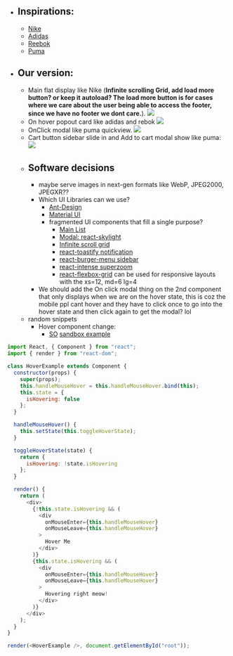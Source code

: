 - ## Inspirations:
    - [Nike](https://www.nike.com/launch)
    - [Adidas](https://www.adidas.com/us/men-shoes)
    - [Reebok](https://www.reebok.com/us/men-shoes)
    - [Puma](https://us.puma.com/en/us/men/shoes)
- ## Our version:
    - Main flat display like Nike (**Infinite scrolling Grid, add load more button? or keep it autoload? The load more button is for cases where we care about the user being able to access the footer, since we have no footer we dont care.**).
        ![](https://firebasestorage.googleapis.com/v0/b/firescript-577a2.appspot.com/o/imgs%2Fapp%2Feru504%2Fn0OQ4wjo5j.png?alt=media&token=143e6f0b-dc4d-4e3e-b52f-51856ab9f1f7)
    - On hover popout card like adidas and rebok
        ![](https://firebasestorage.googleapis.com/v0/b/firescript-577a2.appspot.com/o/imgs%2Fapp%2Feru504%2F7DUyr_xefV.gif?alt=media&token=8cda7027-a29f-4583-a507-a1608842c855)
    - OnClick modal like puma quickview.
        ![](https://firebasestorage.googleapis.com/v0/b/firescript-577a2.appspot.com/o/imgs%2Fapp%2Feru504%2F-rlUH5VM4v.png?alt=media&token=15d1ee24-b291-4c03-945d-ee8a7e08bc0b)
    - Cart button sidebar slide in and Add to cart modal show like puma:
            ![](https://firebasestorage.googleapis.com/v0/b/firescript-577a2.appspot.com/o/imgs%2Fapp%2Feru504%2FHjEAPYGZ2x.gif?alt=media&token=c58e0172-d0fb-4b4a-a9c8-b4ffb29dd0ef)
    - ## Software decisions
        - maybe serve images in next-gen formats like WebP, JPEG2000, JPEGXR??
        - Which UI Libraries can we use?
            - [Ant-Design](https://ant.design/components/overview/)
            - [Material UI](https://material-ui.com/)
            - fragmented UI components that fill a single purpose?
                - [Main List](https://github.com/brillout/awesome-react-components)
                - [Modal: react-skylight](http://marcio.github.io/react-skylight/)
                - [Infinite scroll grid](https://github.com/naver/egjs-infinitegrid/tree/master/packages/react-infinitegrid)
                - [react-toastify notification](https://fkhadra.github.io/react-toastify/introduction/)
                - [react-burger-menu sidebar](https://negomi.github.io/react-burger-menu/)
                - [react-intense superzoom](https://react-intense.bryce.io/)
                - [react-flexbox-grid](https://github.com/roylee0704/react-flexbox-grid) can be used for responsive layouts with the xs=12, md=6 lg=4
        - We should add the On click modal thing on the 2nd component that only displays when we are on the hover state, this is coz the mobile ppl cant hover and they have to click once to go into the hover state and then click again to get the modal? lol
    - random snippets
        - Hover component change:
            - [SO](https://stackoverflow.com/questions/44566340/show-a-component-on-hover-in-reactjs) [sandbox example](https://codesandbox.io/s/XopkqJ5oV?file=/index.js)
```javascript
import React, { Component } from "react";
import { render } from "react-dom";

class HoverExample extends Component {
  constructor(props) {
    super(props);
    this.handleMouseHover = this.handleMouseHover.bind(this);
    this.state = {
      isHovering: false
    };
  }

  handleMouseHover() {
    this.setState(this.toggleHoverState);
  }

  toggleHoverState(state) {
    return {
      isHovering: !state.isHovering
    };
  }

  render() {
    return (
      <div>
        {!this.state.isHovering && (
          <div
            onMouseEnter={this.handleMouseHover}
            onMouseLeave={this.handleMouseHover}
          >
            Hover Me
          </div>
        )}
        {this.state.isHovering && (
          <div
            onMouseEnter={this.handleMouseHover}
            onMouseLeave={this.handleMouseHover}
          >
            Hovering right meow!
          </div>
        )}
      </div>
    );
  }
}

render(<HoverExample />, document.getElementById("root"));
```
